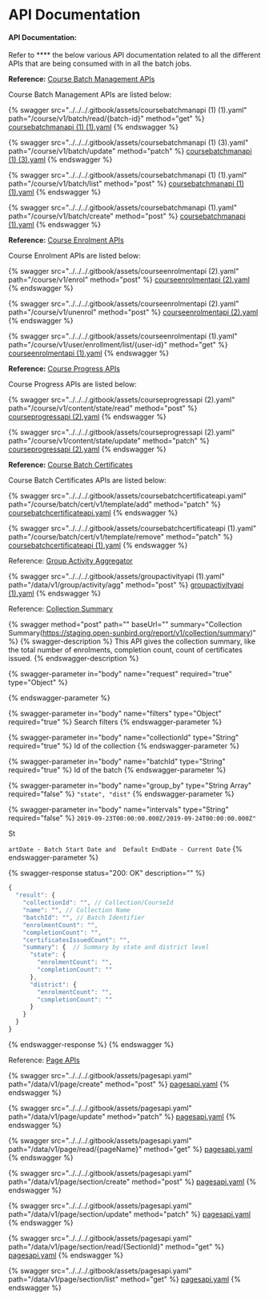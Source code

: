 # API Documentation

#### API Documentation:

Refer to \*\*\*\* the below various API documentation related to all the different APIs that are being consumed with in all the batch jobs.

**Reference:** [Course Batch Management APIs](http://docs.sunbird.org/latest/apis/coursebatchmanapi/)

Course Batch Management APIs are listed below:

{% swagger src="../../../.gitbook/assets/coursebatchmanapi (1) (1).yaml" path="/course/v1/batch/read/{batch-id}" method="get" %}
[coursebatchmanapi (1) (1).yaml](<../../../.gitbook/assets/coursebatchmanapi (1) (1).yaml>)
{% endswagger %}

{% swagger src="../../../.gitbook/assets/coursebatchmanapi (1) (3).yaml" path="/course/v1/batch/update" method="patch" %}
[coursebatchmanapi (1) (3).yaml](<../../../.gitbook/assets/coursebatchmanapi (1) (3).yaml>)
{% endswagger %}

{% swagger src="../../../.gitbook/assets/coursebatchmanapi (1) (1).yaml" path="/course/v1/batch/list" method="post" %}
[coursebatchmanapi (1) (1).yaml](<../../../.gitbook/assets/coursebatchmanapi (1) (1).yaml>)
{% endswagger %}

{% swagger src="../../../.gitbook/assets/coursebatchmanapi (1).yaml" path="/course/v1/batch/create" method="post" %}
[coursebatchmanapi (1).yaml](<../../../.gitbook/assets/coursebatchmanapi (1).yaml>)
{% endswagger %}

**Reference:** [Course Enrolment APIs](http://docs.sunbird.org/latest/apis/courseenrolmentapi/)

Course Enrolment APIs are listed below:

{% swagger src="../../../.gitbook/assets/courseenrolmentapi (2).yaml" path="/course/v1/enrol" method="post" %}
[courseenrolmentapi (2).yaml](<../../../.gitbook/assets/courseenrolmentapi (2).yaml>)
{% endswagger %}

{% swagger src="../../../.gitbook/assets/courseenrolmentapi (2).yaml" path="/course/v1/unenrol" method="post" %}
[courseenrolmentapi (2).yaml](<../../../.gitbook/assets/courseenrolmentapi (2).yaml>)
{% endswagger %}

{% swagger src="../../../.gitbook/assets/courseenrolmentapi (1).yaml" path="/course/v1/user/enrollment/list/{user-id}" method="get" %}
[courseenrolmentapi (1).yaml](<../../../.gitbook/assets/courseenrolmentapi (1).yaml>)
{% endswagger %}

**Reference:** [Course Progress APIs](http://docs.sunbird.org/latest/apis/courseprogressapi/)

Course Progress APIs are listed below:

{% swagger src="../../../.gitbook/assets/courseprogressapi (2).yaml" path="/course/v1/content/state/read" method="post" %}
[courseprogressapi (2).yaml](<../../../.gitbook/assets/courseprogressapi (2).yaml>)
{% endswagger %}

{% swagger src="../../../.gitbook/assets/courseprogressapi (2).yaml" path="/course/v1/content/state/update" method="patch" %}
[courseprogressapi (2).yaml](<../../../.gitbook/assets/courseprogressapi (2).yaml>)
{% endswagger %}

**Reference:** [Course Batch Certificates](http://docs.sunbird.org/latest/apis/coursebatchcertificateapi/)

Course Batch Certificates APIs are listed below:

{% swagger src="../../../.gitbook/assets/coursebatchcertificateapi.yaml" path="/course/batch/cert/v1/template/add" method="patch" %}
[coursebatchcertificateapi.yaml](../../../.gitbook/assets/coursebatchcertificateapi.yaml)
{% endswagger %}

{% swagger src="../../../.gitbook/assets/coursebatchcertificateapi (1).yaml" path="/course/batch/cert/v1/template/remove" method="patch" %}
[coursebatchcertificateapi (1).yaml](<../../../.gitbook/assets/coursebatchcertificateapi (1).yaml>)
{% endswagger %}

Reference: [Group Activity Aggregator](http://docs.sunbird.org/latest/apis/groupactivityapi/#tag/Group-Activity-Apis)

{% swagger src="../../../.gitbook/assets/groupactivityapi (1).yaml" path="/data/v1/group/activity/agg" method="post" %}
[groupactivityapi (1).yaml](<../../../.gitbook/assets/groupactivityapi (1).yaml>)
{% endswagger %}

Reference: [Collection Summary](https://project-sunbird.atlassian.net/wiki/spaces/AN/pages/1121058947/Design+Druid+Proxy+API)

{% swagger method="post" path="" baseUrl="" summary="Collection Summary(https://staging.open-sunbird.org/report/v1/collection/summary)" %}
{% swagger-description %}
This API gives the collection summary, like the total number of enrolments, completion count, count of certificates issued.
{% endswagger-description %}

{% swagger-parameter in="body" name="request" required="true" type="Object" %}

{% endswagger-parameter %}

{% swagger-parameter in="body" name="filters" type="Object" required="true" %}
Search filters
{% endswagger-parameter %}

{% swagger-parameter in="body" name="collectionId" type="String" required="true" %}
Id of the collection
{% endswagger-parameter %}

{% swagger-parameter in="body" name="batchId" type="String" required="true" %}
Id of the batch
{% endswagger-parameter %}

{% swagger-parameter in="body" name="group_by" type="String Array" required="false" %}
`"state", "dist"`
{% endswagger-parameter %}

{% swagger-parameter in="body" name="intervals" type="String" required="false" %}
`2019-09-23T00:00:00.000Z/2019-09-24T00:00:00.000Z"`

 St

`artDate - Batch Start Date and  Default EndDate - Current Date`
{% endswagger-parameter %}

{% swagger-response status="200: OK" description="" %}
```javascript
{
  "result": {
    "collectionId": "", // Collection/CourseId
    "name": "", // Collection Name
    "batchId": "", // Batch Identifier
    "enrolmentCount": "",
    "completionCount": "",
    "certificatesIssuedCount": "",
    "summary": {  // Summary by state and district level
      "state": {
        "enrolmentCount": "",
        "completionCount": ""
      },
      "district": {
        "enrolmentCount": "",
        "completionCount": ""
      }
    }
  }
}
```
{% endswagger-response %}
{% endswagger %}

Reference: [Page APIs](http://docs.sunbird.org/latest/apis/pagesapi/)

{% swagger src="../../../.gitbook/assets/pagesapi.yaml" path="/data/v1/page/create" method="post" %}
[pagesapi.yaml](../../../.gitbook/assets/pagesapi.yaml)
{% endswagger %}

{% swagger src="../../../.gitbook/assets/pagesapi.yaml" path="/data/v1/page/update" method="patch" %}
[pagesapi.yaml](../../../.gitbook/assets/pagesapi.yaml)
{% endswagger %}

{% swagger src="../../../.gitbook/assets/pagesapi.yaml" path="/data/v1/page/read/{pageName}" method="get" %}
[pagesapi.yaml](../../../.gitbook/assets/pagesapi.yaml)
{% endswagger %}

{% swagger src="../../../.gitbook/assets/pagesapi.yaml" path="/data/v1/page/section/create" method="post" %}
[pagesapi.yaml](../../../.gitbook/assets/pagesapi.yaml)
{% endswagger %}

{% swagger src="../../../.gitbook/assets/pagesapi.yaml" path="/data/v1/page/section/update" method="patch" %}
[pagesapi.yaml](../../../.gitbook/assets/pagesapi.yaml)
{% endswagger %}

{% swagger src="../../../.gitbook/assets/pagesapi.yaml" path="/data/v1/page/section/read/{SectionId}" method="get" %}
[pagesapi.yaml](../../../.gitbook/assets/pagesapi.yaml)
{% endswagger %}

{% swagger src="../../../.gitbook/assets/pagesapi.yaml" path="/data/v1/page/section/list" method="get" %}
[pagesapi.yaml](../../../.gitbook/assets/pagesapi.yaml)
{% endswagger %}
